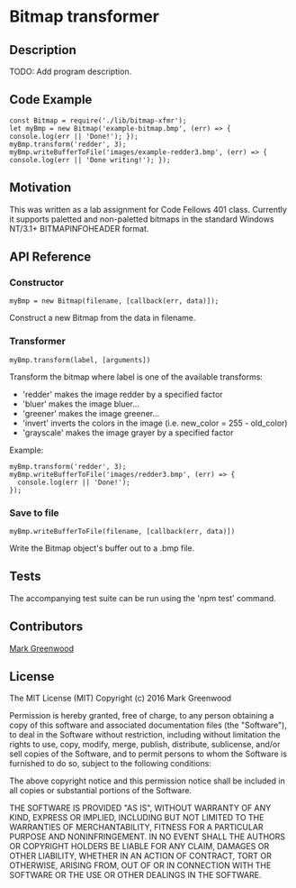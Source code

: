 # Bitmap transformer

## Description

TODO: Add program description.

## Code Example

```
const Bitmap = require('./lib/bitmap-xfmr');
let myBmp = new Bitmap('example-bitmap.bmp', (err) => { console.log(err || 'Done!'); });
myBmp.transform('redder', 3);
myBmp.writeBufferToFile('images/example-redder3.bmp', (err) => { console.log(err || 'Done writing!'); });
```

## Motivation

This was written as a lab assignment for Code Fellows 401 class. Currently it supports paletted and non-paletted bitmaps in the standard Windows NT/3.1+ BITMAPINFOHEADER format.

## API Reference

### Constructor

```myBmp = new Bitmap(filename, [callback(err, data)]);```

Construct a new Bitmap from the data in filename.

### Transformer

```myBmp.transform(label, [arguments])```

Transform the bitmap where label is one of the available transforms:
 - 'redder' makes the image redder by a specified factor
 - 'bluer' makes the image bluer...
 - 'greener' makes the image greener...
 - 'invert' inverts the colors in the image (i.e. new_color = 255 - old_color)
 - 'grayscale' makes the image grayer by a specified factor

Example:

```
myBmp.transform('redder', 3);
myBmp.writeBufferToFile('images/redder3.bmp', (err) => {
  console.log(err || 'Done!');
});
```

### Save to file

```myBmp.writeBufferToFile(filename, [callback(err, data)])```

Write the Bitmap object's buffer out to a .bmp file.

## Tests

The accompanying test suite can be run using the 'npm test' command.

## Contributors

[Mark Greenwood](https://github.com/markgreenwood)

## License

The MIT License (MIT)
Copyright (c) 2016 Mark Greenwood

Permission is hereby granted, free of charge, to any person obtaining a copy of this software and associated documentation files (the "Software"), to deal in the Software without restriction, including without limitation the rights to use, copy, modify, merge, publish, distribute, sublicense, and/or sell copies of the Software, and to permit persons to whom the Software is furnished to do so, subject to the following conditions:

The above copyright notice and this permission notice shall be included in all copies or substantial portions of the Software.

THE SOFTWARE IS PROVIDED "AS IS", WITHOUT WARRANTY OF ANY KIND, EXPRESS OR IMPLIED, INCLUDING BUT NOT LIMITED TO THE WARRANTIES OF MERCHANTABILITY, FITNESS FOR A PARTICULAR PURPOSE AND NONINFRINGEMENT. IN NO EVENT SHALL THE AUTHORS OR COPYRIGHT HOLDERS BE LIABLE FOR ANY CLAIM, DAMAGES OR OTHER LIABILITY, WHETHER IN AN ACTION OF CONTRACT, TORT OR OTHERWISE, ARISING FROM, OUT OF OR IN CONNECTION WITH THE SOFTWARE OR THE USE OR OTHER DEALINGS IN THE SOFTWARE.
